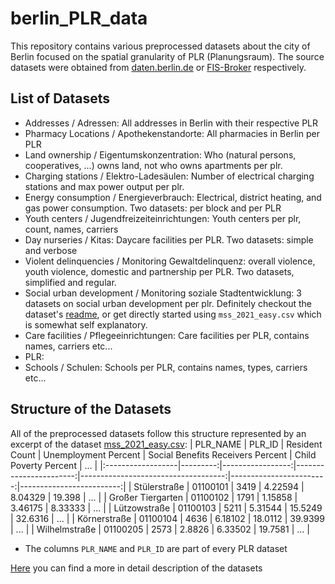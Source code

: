 # berlin_PLR_data
This repository contains various preprocessed datasets about the city of Berlin focused on the spatial granularity of PLR (Planungsraum).
The source datasets were obtained from [daten.berlin.de](https://daten.berlin.de/) or [FIS-Broker](https://fbinter.stadt-berlin.de/fb/) respectively.  

## List of Datasets
- Addresses / Adressen: All addresses in Berlin with their respective PLR
- Pharmacy Locations / Apothekenstandorte: All pharmacies in Berlin per PLR
- Land ownership / Eigentumskonzentration: Who (natural persons, cooperatives, ...) owns land, not who owns apartments per plr.
- Charging stations / Elektro-Ladesäulen: Number of electrical charging stations and max power output per plr.
- Energy consumption / Energieverbrauch: Electrical, district heating, and gas power consumption. Two datasets: per block and per PLR
- Youth centers / Jugendfreizeiteinrichtungen: Youth centers per plr, count, names, carriers
- Day nurseries / Kitas: Daycare facilities per PLR. Two datasets: simple and verbose
- Violent delinquencies / Monitoring Gewaltdelinquenz: overall violence, youth violence, domestic and partnership per PLR. Two datasets, simplified and regular.
- Social urban development / Monitoring soziale Stadtentwicklung: 3 datasets on social urban development per plr. Definitely checkout the dataset's [readme](data/monitoring_soziale_stadtentwicklung_2021/README.md), or get directly started using `mss_2021_easy.csv` which is somewhat self explanatory.
- Care facilities / Pflegeeinrichtungen: Care facilities per PLR, contains names, carriers etc...
- PLR:
- Schools / Schulen: Schools per PLR, contains names, types, carriers etc...


## Structure of the Datasets
All of the preprocessed datasets follow this structure represented by an excerpt of the dataset [mss_2021_easy.csv](data/monitoring_soziale_stadtentwicklung_2021/mss_2021_easy.csv):
| PLR_NAME          |   PLR_ID |   Resident Count |   Unemployment Percent |   Social Benefits Receivers Percent |   Child Poverty Percent |   ... |
|:------------------|---------:|-----------------:|-----------------------:|------------------------------------:|------------------------:|-------------------------:|
| Stülerstraße      | 01100101 |             3419 |                4.22594 |                             8.04329 |                19.398   |                  ... |
| Großer Tiergarten | 01100102 |             1791 |                1.15858 |                             3.46175 |                 8.33333 |                  ... |
| Lützowstraße      | 01100103 |             5211 |                5.31544 |                            15.5249  |                32.6316  |                  ... |
| Körnerstraße      | 01100104 |             4636 |                6.18102 |                            18.0112  |                39.9399  |                  ... |
| Wilhelmstraße     | 01100205 |             2573 |                2.8826  |                             6.33502 |                19.7581  |                  ... |
- The columns ``PLR_NAME`` and ``PLR_ID`` are part of every PLR dataset



[Here](data/README.md) you can find a more in detail description of the datasets